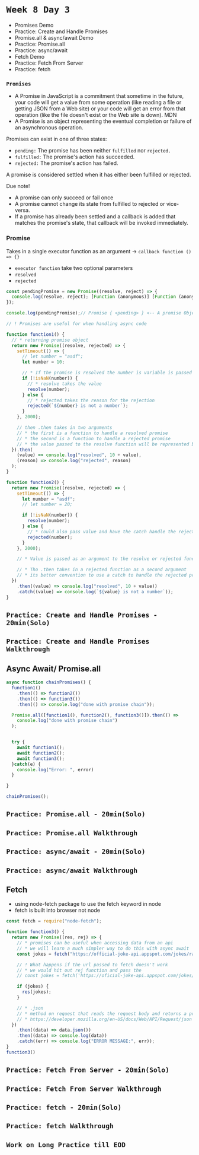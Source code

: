 # `Week 8 Day 3`

- Promises Demo
- Practice: Create and Handle Promises
- Promise.all & async/await Demo
- Practice: Promise.all
- Practice: async/await
- Fetch Demo
- Practice: Fetch From Server
- Practice: fetch



### `Promises`
* A Promise in JavaScript is a commitment that sometime in the future, your code will get a value from some operation (like reading a file or getting JSON from a Web site) or your code will get an error from that operation (like the file doesn't exist or the Web site is down).
MDN
* A Promise is an object representing the eventual completion or failure of an asynchronous operation.


Promises can exist in one of three states:
  * `pending:` The promise has been neither `fulfilled` nor `rejected.`
  * `fulfilled:` The promise's action has succeeded.
  * `rejected:` The promise's action has failed.

A promise is considered settled when it has either been fulfilled or rejected.

Due note!
* A promise can only succeed or fail once
* A promise cannot change its state from fulfilled to rejected or vice-versa.
* If a promise has already been settled and a callback is added that matches the promise's state, that callback will be invoked immediately.


### Promise
Takes in a single executor function as an argument -> `callback function () => {}`
* `executor function` take two optional parameters
*  `resolved`
*  `rejected`

```js
const pendingPromise = new Promise((resolve, reject) => {
  console.log(resolve, reject); [Function (anonymous)] [Function (anonymous)]
});

console.log(pendingPromise);// Promise { <pending> } <-- A promise Object

// ! Promises are useful for when handling async code

function function1() {
  // * returning promise object
  return new Promise((resolve, rejected) => {
    setTimeout(() => {
      // let number = "asdf";
      let number = 10;

      // * If the promise is resolved the number is variable is passed as an argument to the resolve or rejected function
      if (!isNaN(number)) {
        // * resolve takes the value
        resolve(number);
      } else {
        // * rejected takes the reason for the rejection
        rejected(`${number} is not a number`);
      }
    }, 2000);

    // then .then takes in two arguments
    // * the first is a function to handle a resolved promise
    // * the second is a function to handle a rejected promise
    // * the value passed to the resolve function will be represented by the parameter in the callback function
  }).then(
    (value) => console.log("resolved", 10 + value),
    (reason) => console.log("rejected", reason)
  );
}

function function2() {
  return new Promise((resolve, rejected) => {
    setTimeout(() => {
      let number = "asdf";
      // let number = 20;

      if (!isNaN(number)) {
        resolve(number);
      } else {
        // * could also pass value and have the catch handle the rejection message
        rejected(number);
      }
    }, 2000);

    // * Value is passed as an argument to the resolve or rejected function to be then use in the .then or .catch

    // * Tho .then takes in a rejected function as a second argument
    // * its better convention to use a catch to handle the rejected promise
  })
    .then((value) => console.log("resolved", 10 + value))
    .catch((value) => console.log(`${value} is not a number`));
}

```
## `Practice: Create and Handle Promises - 20min(Solo)`
## `Practice: Create and Handle Promises Walkthrough`


## Async Await/ Promise.all

```js
async function chainPromises() {
  function1()
    .then(() => function2())
    .then(() => function3())
    .then(() => console.log("done with promise chain"));

  Promise.all([function1(), function2(), function3()]).then(() =>
    console.log("done with promise chain")
  );


  try {
    await function1();
    await function2();
    await function3();
  }catch(e) {
    console.log("Error: ", error)
  }

}

chainPromises();
```

## `Practice: Promise.all - 20min(Solo)`
## `Practice: Promise.all Walkthrough`
## `Practice: async/await - 20min(Solo)`
## `Practice: async/await Walkthrough`

## Fetch
* using node-fetch package to use the fetch keyword in node
* fetch is built into browser not node

```js
const fetch = require("node-fetch");

function function3() {
  return new Promise((res, rej) => {
    // * promises can be useful when accessing data from an api
    // * we will learn a much simpler way to do this with async await
    const jokes = fetch("https://official-joke-api.appspot.com/jokes/random");

    // ! What happens if the url passed to fetch doesn't work
    // * we would hit out rej function and pass the
    // const jokes = fetch('https://oficial-joke-api.appspot.com/jokes/random');

    if (jokes) {
      res(jokes);
    }

    // * .json
    // * method on request that reads the request body and returns a promise that parses the body as JSON
    // * https://developer.mozilla.org/en-US/docs/Web/API/Request/json
  })
    .then((data) => data.json())
    .then((data) => console.log(data))
    .catch((err) => console.log("ERROR MESSAGE:", err));
}
function3()
```
## `Practice: Fetch From Server - 20min(Solo)`
## `Practice: Fetch From Server Walkthrough`
## `Practice: fetch - 20min(Solo)`
## `Practice: fetch Walkthrough`

## `Work on Long Practice till EOD`

